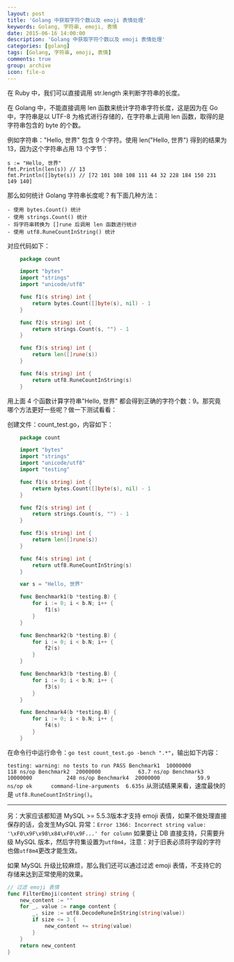 ```yaml
---
layout: post
title: 'Golang 中获取字符个数以及 emoji 表情处理'
keywords: Golang, 字符串, emoji, 表情
date: 2015-06-16 14:00:00
description: 'Golang 中获取字符个数以及 emoji 表情处理'
categories: [golang]
tags: [Golang, 字符串, emoji, 表情]
comments: true
group: archive
icon: file-o
---
```


在 Ruby 中，我们可以直接调用 str.length 来判断字符串的长度。

在 Golang 中，不能直接调用 len 函数来统计字符串字符长度，这是因为在 Go 中，字符串是以 UTF-8 为格式进行存储的，在字符串上调用 len 函数，取得的是字符串包含的 byte 的个数。

例如字符串："Hello, 世界" 包含 9 个字符。使用 len("Hello, 世界") 得到的结果为 13，因为这个字符串占用 13 个字节：

	s := "Hello, 世界"
	fmt.Println(len(s)) // 13
	fmt.Println([]byte(s)) // [72 101 108 108 111 44 32 228 184 150 231 149 140]

<!--more-->

那么如何统计 Golang 字符串长度呢？有下面几种方法：

	- 使用 bytes.Count() 统计
	- 使用 strings.Count() 统计
	- 将字符串转换为 []rune 后调用 len 函数进行统计
	- 使用 utf8.RuneCountInString() 统计

对应代码如下：

```go
	package count

    import "bytes"
    import "strings"
    import "unicode/utf8"

    func f1(s string) int {
        return bytes.Count([]byte(s), nil) - 1
    }

    func f2(s string) int {
        return strings.Count(s, "") - 1
    }

    func f3(s string) int {
        return len([]rune(s))
    }

    func f4(s string) int {
        return utf8.RuneCountInString(s)
    }
```

用上面 4 个函数计算字符串"Hello, 世界" 都会得到正确的字符个数：9。那究竟哪个方法更好一些呢？做一下测试看看：

创建文件：count_test.go，内容如下：

```go
	package count

    import "bytes"
    import "strings"
    import "unicode/utf8"
    import "testing"

    func f1(s string) int {
        return bytes.Count([]byte(s), nil) - 1
    }

    func f2(s string) int {
        return strings.Count(s, "") - 1
    }

    func f3(s string) int {
        return len([]rune(s))
    }

    func f4(s string) int {
        return utf8.RuneCountInString(s)
    }

    var s = "Hello, 世界"

    func Benchmark1(b *testing.B) {
        for i := 0; i < b.N; i++ {
            f1(s)
        }
    }

    func Benchmark2(b *testing.B) {
        for i := 0; i < b.N; i++ {
            f2(s)
        }
    }

    func Benchmark3(b *testing.B) {
        for i := 0; i < b.N; i++ {
            f3(s)
        }
    }

    func Benchmark4(b *testing.B) {
        for i := 0; i < b.N; i++ {
            f4(s)
        }
    }
```

在命令行中运行命令：`go test count_test.go -bench ".*"`，输出如下内容：

`
testing: warning: no tests to run
PASS
Benchmark1	10000000	       118 ns/op
Benchmark2	20000000	        63.7 ns/op
Benchmark3	10000000	       248 ns/op
Benchmark4	20000000	        59.9 ns/op
ok  	command-line-arguments	6.635s
`
从测试结果来看，速度最快的是 `utf8.RuneCountInString()`。

----

另：大家应该都知道 MySQL >= 5.5.3版本才支持 emoji 表情，如果不做处理直接保存的话，会发生MySQL 异常：`Error 1366: Incorrect string value: '\xF0\x9F\x98\x84\xF0\x9F...' for column`
如果要让 DB 直接支持，只需要升级 MySQL 版本，然后字符集设置为`utf8m4`，注意：对于旧表必须将字段的字符也做`utf8m4`更改才能生效。

如果 MySQL 升级比较麻烦，那么我们还可以通过过滤 emoji 表情，不支持它的存储来达到正常使用的效果。

```go
// 过滤 emoji 表情
func FilterEmoji(content string) string {
	new_content := ""
	for _, value := range content {
		_, size := utf8.DecodeRuneInString(string(value))
		if size <= 3 {
			new_content += string(value)
		}
	}
	return new_content
}
```

